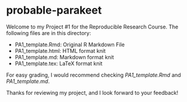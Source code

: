 # probable-parakeet

Welcome to my Project #1 for the Reproducible Research Course. The following files are in this directory:
- PA1_template.Rmd: Original R Markdown File
- PA1_template.html: HTML format knit
- PA1_template.md: Markdown format knit
- PA1_template.tex: LaTeX format knit

For easy grading, I would recommend checking *PA1_template.Rmd* and *PA1_template.md*.

Thanks for reviewing my project, and I look forward to your feedback!
